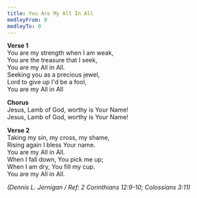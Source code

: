 ```yaml
---
title: You Are My All In All
medleyFrom: 0
medleyTo: 0
---
```


**Verse 1**  
You are my strength when I am weak,  
You are the treasure that I seek,  
You are my All in All.  
Seeking you as a precious jewel,  
Lord to give up I'd be a fool,  
You are my All in All

**Chorus**  
Jesus, Lamb of God, worthy is Your Name!  
Jesus, Lamb of God, worthy is Your Name!

**Verse 2**  
Taking my sin, my cross, my shame,  
Rising again I bless Your name.  
You are my All in All.  
When I fall down, You pick me up;  
When I am dry, You fill my cup.  
You are my All in All.

_(Dennis L. Jernigan / Ref: 2 Corinthians 12:9-10; Colossians 3:11)_
